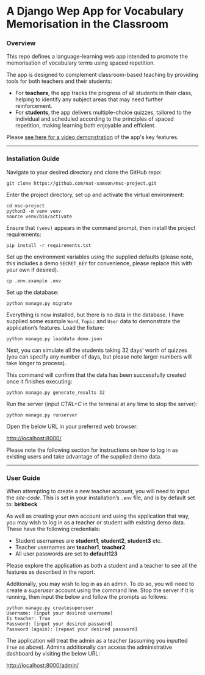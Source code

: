 # A Django Wep App for Vocabulary Memorisation in the Classroom

### Overview

This repo defines a language-learning web app intended to promote the memorisation of vocabulary terms using spaced repetition.

The app is designed to complement classroom-based teaching by providing tools for both teachers and their students:

* For **teachers**, the app tracks the progress of all students in their class, helping to identify any subject areas that may need further reinforcement. 
* For **students**, the app delivers multiple-choice quizzes, tailored to the individual and scheduled according to the principles of spaced repetition, making learning both enjoyable and efficient.

Please [see here for a video demonstration](https://youtu.be/-NliM8Hd-YE) of the app's key features.

***

### Installation Guide

Navigate to your desired directory and clone the GitHub repo:

    git clone https://github.com/nat-samson/msc-project.git

Enter the project directory, set up and activate the virtual environment:

    cd msc-project
    python3 -m venv venv
    source venv/bin/activate

Ensure that `(venv)` appears in the command prompt, then install the project requirements:

    pip install -r requirements.txt

Set up the environment variables using the supplied defaults (please note, this includes a demo `SECRET_KEY` for convenience, please replace this with your own if desired).

    cp .env.example .env

Set up the database:

    python manage.py migrate

Everything is now installed, but there is no data in the database. I have supplied some example `Word`, `Topic` and `User` data to demonstrate the application’s features. Load the fixture:

    python manage.py loaddata demo.json

Next, you can simulate all the students taking 32 days’ worth of quizzes (you can specify any number of days, but please note larger numbers will take longer to process). 

This command will confirm that the data has been successfully created once it finishes executing:

    python manage.py generate_results 32

Run the server (input _CTRL+C_ in the terminal at any time to stop the server):

    python manage.py runserver

Open the below URL in your preferred web browser:

<http://localhost:8000/>

Please note the following section for instructions on how to log in as existing users and take advantage of the supplied demo data.

***

### User Guide

When attempting to create a new teacher account, you will need to input the _site-code_. This is set in your installation’s `.env` file, and is by default set to: **birkbeck**

As well as creating your own account and using the application that way, you may wish to log in as a teacher or student with existing demo data. These have the following credentials:

* Student usernames are **student1**, **student2**, **student3** etc.
* Teacher usernames are **teacher1**, **teacher2**
* All user passwords are set to **default123**

Please explore the application as both a student and a teacher to see all the features as described in the report.

Additionally, you may wish to log in as an admin. To do so, you will need to create a _superuser_ account using the command line. Stop the server if it is running, then input the below and follow the prompts as follows:

    python manage.py createsuperuser
    Username: [input your desired username]
    Is teacher: True
    Password: [input your desired password]
    Password (again): [repeat your desired password]

The application will treat the admin as a teacher (assuming you inputted `True` as above). Admins additionally can access the administrative dashboard by visiting the below URL:

<http://localhost:8000/admin/>
